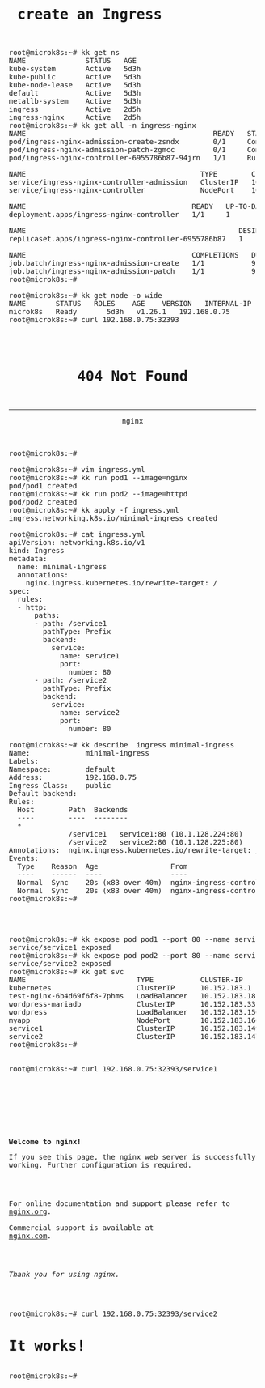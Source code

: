 <pre>
<h1> create an Ingress </h1>

root@microk8s:~# kk get ns
NAME              STATUS   AGE
kube-system       Active   5d3h
kube-public       Active   5d3h
kube-node-lease   Active   5d3h
default           Active   5d3h
metallb-system    Active   5d3h
ingress           Active   2d5h
ingress-nginx     Active   2d5h
root@microk8s:~# kk get all -n ingress-nginx
NAME                                            READY   STATUS      RESTARTS       AGE
pod/ingress-nginx-admission-create-zsndx        0/1     Completed   0              2d5h
pod/ingress-nginx-admission-patch-zgmcc         0/1     Completed   0              2d5h
pod/ingress-nginx-controller-6955786b87-94jrn   1/1     Running     1 (121m ago)   2d5h

NAME                                         TYPE        CLUSTER-IP       EXTERNAL-IP   PORT(S)                      AGE
service/ingress-nginx-controller-admission   ClusterIP   10.152.183.254   <none>        443/TCP                      2d5h
service/ingress-nginx-controller             NodePort    10.152.183.127   <none>        80:32393/TCP,443:32531/TCP   2d5h

NAME                                       READY   UP-TO-DATE   AVAILABLE   AGE
deployment.apps/ingress-nginx-controller   1/1     1            1           2d5h

NAME                                                  DESIRED   CURRENT   READY   AGE
replicaset.apps/ingress-nginx-controller-6955786b87   1         1         1       2d5h

NAME                                       COMPLETIONS   DURATION   AGE
job.batch/ingress-nginx-admission-create   1/1           9s         2d5h
job.batch/ingress-nginx-admission-patch    1/1           9s         2d5h
root@microk8s:~#

root@microk8s:~# kk get node -o wide
NAME       STATUS   ROLES    AGE    VERSION   INTERNAL-IP    EXTERNAL-IP   OS-IMAGE             KERNEL-VERSION      CONTAINER-RUNTIME
microk8s   Ready    <none>   5d3h   v1.26.1   192.168.0.75   <none>        Ubuntu 22.04.1 LTS   5.15.0-60-generic   containerd://1.6.8
root@microk8s:~# curl 192.168.0.75:32393
<html>
<head><title>404 Not Found</title></head>
<body>
<center><h1>404 Not Found</h1></center>
<hr><center>nginx</center>
</body>
</html>
root@microk8s:~#

root@microk8s:~# vim ingress.yml
root@microk8s:~# kk run pod1 --image=nginx
pod/pod1 created
root@microk8s:~# kk run pod2 --image=httpd
pod/pod2 created
root@microk8s:~# kk apply -f ingress.yml
ingress.networking.k8s.io/minimal-ingress created

root@microk8s:~# cat ingress.yml
apiVersion: networking.k8s.io/v1
kind: Ingress
metadata:
  name: minimal-ingress
  annotations:
    nginx.ingress.kubernetes.io/rewrite-target: /
spec:
  rules:
  - http:
      paths:
      - path: /service1
        pathType: Prefix
        backend:
          service:
            name: service1
            port:
              number: 80
      - path: /service2
        pathType: Prefix
        backend:
          service:
            name: service2
            port:
              number: 80

root@microk8s:~# kk describe  ingress minimal-ingress
Name:             minimal-ingress
Labels:           <none>
Namespace:        default
Address:          192.168.0.75
Ingress Class:    public
Default backend:  <default>
Rules:
  Host        Path  Backends
  ----        ----  --------
  *
              /service1   service1:80 (10.1.128.224:80)
              /service2   service2:80 (10.1.128.225:80)
Annotations:  nginx.ingress.kubernetes.io/rewrite-target: /
Events:
  Type    Reason  Age                 From                      Message
  ----    ------  ----                ----                      -------
  Normal  Sync    20s (x83 over 40m)  nginx-ingress-controller  Scheduled for sync
  Normal  Sync    20s (x83 over 40m)  nginx-ingress-controller  Scheduled for sync
root@microk8s:~#




root@microk8s:~# kk expose pod pod1 --port 80 --name service1
service/service1 exposed
root@microk8s:~# kk expose pod pod2 --port 80 --name service2
service/service2 exposed
root@microk8s:~# kk get svc
NAME                          TYPE           CLUSTER-IP       EXTERNAL-IP     PORT(S)                      AGE
kubernetes                    ClusterIP      10.152.183.1     <none>          443/TCP                      5d3h
test-nginx-6b4d69f6f8-7phms   LoadBalancer   10.152.183.181   192.168.0.240   80:32043/TCP                 5d3h
wordpress-mariadb             ClusterIP      10.152.183.33    <none>          3306/TCP                     5d3h
wordpress                     LoadBalancer   10.152.183.156   192.168.0.241   80:30933/TCP,443:32766/TCP   5d3h
myapp                         NodePort       10.152.183.166   <none>          80:30063/TCP                 2d5h
service1                      ClusterIP      10.152.183.149   <none>          80/TCP                       20s
service2                      ClusterIP      10.152.183.147   <none>          80/TCP                       5s
root@microk8s:~#


root@microk8s:~# curl 192.168.0.75:32393/service1
<!DOCTYPE html>
<html>
<head>
<title>Welcome to nginx!</title>
<style>
html { color-scheme: light dark; }
body { width: 35em; margin: 0 auto;
font-family: Tahoma, Verdana, Arial, sans-serif; }
</style>
</head>
<body>
<b>Welcome to nginx!</b>
<p>If you see this page, the nginx web server is successfully installed and
working. Further configuration is required.</p>

<p>For online documentation and support please refer to
<a href="http://nginx.org/">nginx.org</a>.<br/>
Commercial support is available at
<a href="http://nginx.com/">nginx.com</a>.</p>

<p><em>Thank you for using nginx.</em></p>
</body>
</html>
root@microk8s:~# curl 192.168.0.75:32393/service2
<html><body><h1>It works!</h1></body></html>
root@microk8s:~#

</pre>


